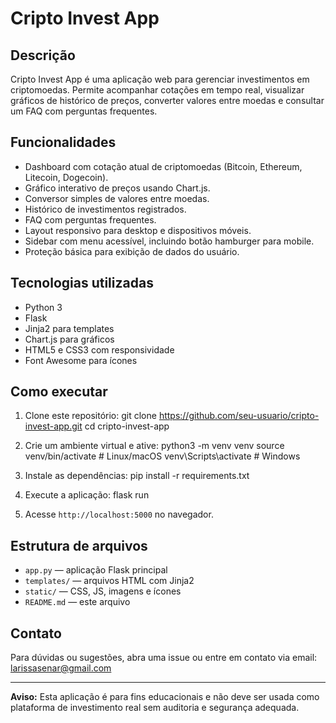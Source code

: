 # Cripto Invest App

## Descrição

Cripto Invest App é uma aplicação web para gerenciar investimentos em criptomoedas. Permite acompanhar cotações em tempo real, visualizar gráficos de histórico de preços, converter valores entre moedas e consultar um FAQ com perguntas frequentes.

## Funcionalidades

- Dashboard com cotação atual de criptomoedas (Bitcoin, Ethereum, Litecoin, Dogecoin).
- Gráfico interativo de preços usando Chart.js.
- Conversor simples de valores entre moedas.
- Histórico de investimentos registrados.
- FAQ com perguntas frequentes.
- Layout responsivo para desktop e dispositivos móveis.
- Sidebar com menu acessível, incluindo botão hamburger para mobile.
- Proteção básica para exibição de dados do usuário.

## Tecnologias utilizadas

- Python 3
- Flask
- Jinja2 para templates
- Chart.js para gráficos
- HTML5 e CSS3 com responsividade
- Font Awesome para ícones

## Como executar

1. Clone este repositório:
git clone https://github.com/seu-usuario/cripto-invest-app.git
cd cripto-invest-app

2. Crie um ambiente virtual e ative:
python3 -m venv venv
source venv/bin/activate # Linux/macOS
venv\Scripts\activate # Windows

3. Instale as dependências:
pip install -r requirements.txt

4. Execute a aplicação:
flask run


5. Acesse `http://localhost:5000` no navegador.

## Estrutura de arquivos

- `app.py` — aplicação Flask principal
- `templates/` — arquivos HTML com Jinja2
- `static/` — CSS, JS, imagens e ícones
- `README.md` — este arquivo

## Contato

Para dúvidas ou sugestões, abra uma issue ou entre em contato via email: larissasenar@gmail.com

---

**Aviso:** Esta aplicação é para fins educacionais e não deve ser usada como plataforma de investimento real sem auditoria e segurança adequada.
